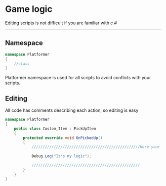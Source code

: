 # Game logic
Editing scripts is not difficult if you are familiar with c #
****

## Namespace
```c#
namespace Platformer
{
	//class
}
```
Platformer namespace is used for all scripts to avoid conflicts with your scripts. 

## Editing
All code has comments describing each action, so editing is easy

```c#
namespace Platformer
{
    public class Custom_Item : PickUpItem
    {
        protected override void OnPickedUp()
        {
            /////////////////////////////////////////////////Here your logic
            
            Debug.Log("It's my logic");

            /////////////////////////////////////////////////
        }
    }
}
```